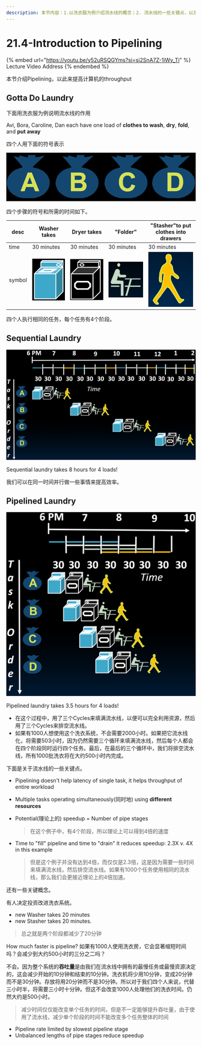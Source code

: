 ```yaml
---
description: 本节内容：1.以洗衣服为例介绍流水线的概念；2. 流水线的一些关键点，以及决定流水线时间的因素。
---
```


# 21.4-Introduction to Pipelining

{% embed url="https://youtu.be/y52uRSQGYms?si=sj2SnA7Z-1iWy_Ti" %}
Lecture Video Address
{% endembed %}

本节介绍Pipelining，以此来提高计算机的throughput

## Gotta Do Laundry

下面用洗衣服为例说明流水线的作用

Avi, Bora, Caroline, Dan each have one load of **clothes to wash**, **dry**, **fold**, and **put away**

四个人用下面的符号表示

![image-20240617214003356](.image/image-20240617214003356.png)

四个步骤的符号和所需的时间如下。

| desc   | Washer takes                                                 | Dryer takes                                                  | "Folder"                                                     | "Stasher"to put clothes into drawers                         |
| ------ | ------------------------------------------------------------ | ------------------------------------------------------------ | ------------------------------------------------------------ | ------------------------------------------------------------ |
| time   | 30 minutes                                                   | 30 minutes                                                   | 30 minutes                                                   | 30 minutes                                                   |
| symbol | ![image-20240617213933671](.image/image-20240617213933671.png) | ![image-20240617213936023](.image/image-20240617213936023.png) | ![image-20240617213938104](.image/image-20240617213938104.png) | ![image-20240617213940453](.image/image-20240617213940453.png) |

四个人执行相同的任务，每个任务有4个阶段。

## Sequential Laundry

![image-20240617214038279](.image/image-20240617214038279.png)

Sequential laundry takes 8 hours for 4 loads! 

我们可以在同一时间并行做一些事情来提高效率。

## Pipelined Laundry

![image-20240617214124607](.image/image-20240617214124607.png)

Pipelined laundry takes 3.5 hours for 4 loads! 

- 在这个过程中，用了三个Cycles来填满流水线，以便可以完全利用资源，然后用了三个Cycles来排空流水线。
- 如果有1000人想使用这个洗衣系统，不会需要2000小时。如果把它流水线化，将需要503小时，因为仍然需要三个循环来填满流水线，然后每个人都会在四个阶段同时运行四个任务。最后，在最后的三个循环中，我们将排空流水线，所有1000批洗衣将在大约500小时内完成。

下面是关于流水线的一些关键点。

- Pipelining doesn't help latency of single task, it helps throughput of entire workload

- Multiple tasks operating simultaneously(同时地) using **different resources**

- Potential(理论上的) speedup = Number of pipe stages

    > 在这个例子中，有4个阶段，所以理论上可以得到4倍的速度

- Time to "fill" pipeline and time to "drain" it reduces speedup: 2.3X v. 4X in this example

    > 但是这个例子并没有达到4倍，而仅仅是2.3倍，这是因为需要一些时间来填满流水线，然后排空流水线。如果有1000个任务使用相同的流水线，那么我们会更接近理论上的4倍加速。

还有一些关键概念。

有人决定投资改进洗衣系统。

- new Washer takes 20 minutes 
- new Stasher takes 20 minutes. 

> 总之就是两个阶段都减少了20分钟

How much faster is pipeline? 如果有1000人使用洗衣房，它会显著缩短时间吗？会减少到大约500小时的三分之二吗？

不会。因为整个系统的**吞吐量**是由我们在流水线中拥有的最慢任务或最慢资源决定的，这会减少开始的10分钟和结束的10分钟。洗衣机将少用10分钟，变成20分钟而不是30分钟。存放将用20分钟而不是30分钟。所以对于我们四个人来说，代替三小时半，将需要三小时十分钟。但这不会改变1000人处理他们的洗衣时间。仍然大约是500小时。

> 减少时间仅仅能改变单个任务的时间，但是不一定能够提升吞吐量，由于使用了流水线，减少单个阶段的时间不能改变多个任务整体的时间

- Pipeline rate limited by slowest pipeline stage
- Unbalanced lengths of pipe stages reduce speedup
